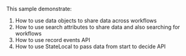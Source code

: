 This sample demonstrate:

1. How to use data objects to share data across workflows
2. How to use search attributes to share data and also searching for workflows
3. How to use record events API
4. How to use StateLocal to pass data from start to decide API